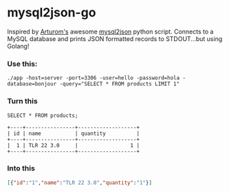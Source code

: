 # mysql2json-go
Inspired by [Arturom's](https://github.com/arturom) awesome [mysql2json](https://github.com/arturom/mysql2json) python script. Connects to a MySQL database and prints JSON formatted records to STDOUT...but using Golang!


### Use this:
```
./app -host=server -port=3306 -user=hello -password=hola -database=bonjour -query="SELECT * FROM products LIMIT 1"
```

### Turn this
```
SELECT * FROM products;
```

```
+----+----------------+-------------------+
| id | name           | quantity          |
+----+----------------+-------------------+
|  1 | TLR 22 3.0     |                 1 |
+----+----------------+-------------------+
```

### Into this
```json
[{"id":"1","name":"TLR 22 3.0","quantity":"1"}]
```
